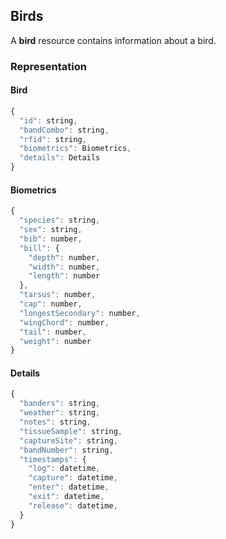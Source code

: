 
## Birds

A **bird** resource contains information about a bird.

### Representation

#### Bird
```javascript
{
  "id": string,
  "bandCombo": string,
  "rfid": string,
  "biometrics": Biometrics,
  "details": Details
}
```
#### Biometrics
```javascript
{
  "species": string,
  "sex": string,
  "bib": number,
  "bill": {
    "depth": number,
    "width": number,
    "length": number
  },
  "tarsus": number,
  "cap": number,
  "longestSecondary": number,
  "wingChord": number,
  "tail": number,
  "weight": number 
}
```
#### Details
```javascript
{
  "banders": string,
  "weather": string,
  "notes": string,
  "tissueSample": string,
  "captureSite": string,	
  "bandNumber": string,
  "timestamps": {	
    "log": datetime,
    "capture": datetime,	
    "enter": datetime,
    "exit": datetime,
    "release": datetime,	
  }
}
```